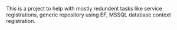 This is a project to help with mostly redundent tasks like service registrations, generic repository using EF, MSSQL database context registration.
